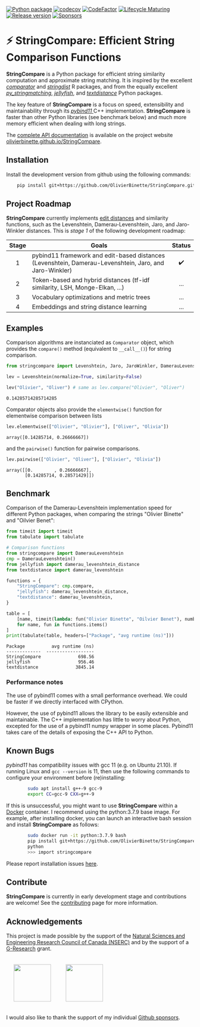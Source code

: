  
[![Python package](https://github.com/OlivierBinette/StringCompare/actions/workflows/python-package-conda.yml/badge.svg)](https://github.com/OlivierBinette/StringCompare/actions/workflows/python-package-conda.yml) 
[![codecov](https://codecov.io/gh/OlivierBinette/StringCompare/branch/main/graph/badge.svg?token=F8ASD5R051)](https://codecov.io/gh/OlivierBinette/StringCompare)
[![CodeFactor](https://www.codefactor.io/repository/github/olivierbinette/stringcompare/badge)](https://www.codefactor.io/repository/github/olivierbinette/stringcompare)
[![Lifecycle Maturing](https://img.shields.io/badge/lifecycle-maturing-blue.svg)](https://lifecycle.r-lib.org/articles/stages.html)
[![Release version](https://img.shields.io/github/v/release/olivierbinette/stringcompare)](https://github.com/OlivierBinette/StringCompare/releases) 
[![Sponsors](https://img.shields.io/github/sponsors/OlivierBinette)](https://github.com/sponsors/OlivierBinette) 

 
# ⚡ **StringCompare**: Efficient String Comparison Functions

**StringCompare** is a Python package for efficient string similarity computation and approximate string matching. It is inspired by the excellent [*comparator*](https://github.com/ngmarchant/comparator) and [*stringdist*](https://github.com/markvanderloo/stringdist) R packages, and from the equally excellent [*py_stringmatching*](https://github.com/anhaidgroup/py_stringmatching), [*jellyfish*](https://github.com/jamesturk/jellyfish), and [*textdistance*](https://github.com/life4/textdistance) Python packages.

The key feature of **StringCompare** is a focus on speed, extensibility and maintainability through its [*pybind11* ](https://github.com/pybind/pybind11) C++ implementation. **StringCompare** is faster than other Python libraries (see benchmark below) and much more memory efficient when dealing with long strings.

The [complete API documentation](https://olivierbinette.github.io/StringCompare/source/stringcompare.html) is available on the project website [olivierbinette.github.io/StringCompare](https://olivierbinette.github.io/StringCompare).

## Installation

Install the development version from github using the following commands:

```bash
    pip install git+https://github.com/OlivierBinette/StringCompare.git
```

## Project Roadmap

**StringCompare** currently implements [edit distances](https://en.wikipedia.org/wiki/Edit_distance) and similarity functions, such as the Levenshtein, Damerau-Levenshtein, Jaro, and Jaro-Winkler distances. This is *stage 1* of the following development roadmap: 

| Stage  | Goals | Status|
| :-------------: | ------------- | :-------------: |
| 1  | pybind11 framework and edit-based distances (Levenshtein, Damerau-Levenshtein, Jaro, and Jaro-Winkler) | ✔️ |
| 2  | Token-based and hybrid distances (tf-idf similarity, LSH, Monge-Elkan, ...)  | ... |
| 3  | Vocabulary optimizations and metric trees | ...  |
| 4  | Embeddings and string distance learning | ...  |



## Examples

Comparison algorithms are instanciated as `Comparator` object, which provides the `compare()` method (equivalent to `__call__()`) for string comparison.


```python
from stringcompare import Levenshtein, Jaro, JaroWinkler, DamerauLevenshtein, LCSDistance

lev = Levenshtein(normalize=True, similarity=False)

lev("Olivier", "Oliver") # same as lev.compare("Olivier", "Oliver")
```




    0.14285714285714285



Comparator objects also provide the `elementwise()` function for elementwise comparison between lists


```python
lev.elementwise(["Olivier", "Olivier"], ["Oliver", "Olivia"])
```




    array([0.14285714, 0.26666667])



and the `pairwise()` function for pairwise comparisons.


```python
lev.pairwise(["Olivier", "Oliver"], ["Olivier", "Olivia"])
```




    array([[0.        , 0.26666667],
           [0.14285714, 0.28571429]])



## Benchmark

Comparison of the Damerau-Levenshtein implementation speed for different Python packages, when comparing the strings "Olivier Binette" and "Oilvier Benet":


```python
from timeit import timeit
from tabulate import tabulate

# Comparison functions
from stringcompare import DamerauLevenshtein
cmp = DamerauLevenshtein()
from jellyfish import damerau_levenshtein_distance
from textdistance import damerau_levenshtein

functions = {
    "StringCompare": cmp.compare,
    "jellyfish": damerau_levenshtein_distance,
    "textdistance": damerau_levenshtein,
}

table = [
    [name, timeit(lambda: fun("Olivier Binette", "Oilvier Benet"), number=1000000) * 1000]
    for name, fun in functions.items()
]
print(tabulate(table, headers=["Package", "avg runtime (ns)"]))
```

    Package          avg runtime (ns)
    -------------  ------------------
    StringCompare              698.56
    jellyfish                  956.46
    textdistance              3845.14


### Performance notes

The use of pybind11 comes with a small performance overhead. We could be faster if we directly interfaced with CPython.

However, the use of pybind11 allows the library to be easily extensible and maintainable. The C++ implementation has little to worry about Python, excepted for the use of a pybind11 numpy wrapper in some places. Pybind11 takes care of the details of exposing the C++ API to Python.

## Known Bugs

*pybind11* has compatibility issues with gcc 11 (e.g. on Ubuntu 21.10). If running Linux and `gcc --version` is 11, then use the following commands to configure your environment before (re)installing:
```bash
        sudo apt install g++-9 gcc-9
        export CC=gcc-9 CXX=g++-9
```
If this is unsuccessful, you might want to use **StringCompare** within a [Docker](https://www.docker.com/) container. I recommend using the python:3.7.9 base image. For example, after installing docker, you can launch an interactive bash session and install **StringCompare** as follows:
```bash
        sudo docker run -it python:3.7.9 bash
        pip install git+https://github.com/OlivierBinette/StringCompare.git
        python
        >>> import stringcompare
```

Please report installation issues [here](https://github.com/OlivierBinette/StringCompare/issues).

## Contribute

**StringCompare** is currently in early development stage and contributions are welcome! See the [contributing](https://olivierbinette.github.io/StringCompare/contributing.html) page for more information. 

## Acknowledgements

This project is made possible by the support of the [Natural Sciences and Engineering Research Council of Canada (NSERC)](www.nserc-crsng.gc.ca) and by the support of a [G-Research](https://www.gresearch.co.uk/) grant.

<a href="https://www.gresearch.co.uk/"><img src="https://res-1.cloudinary.com/crunchbase-production/image/upload/c_lpad,h_256,w_256,f_auto,q_auto:eco/gtqacyz2dx8jqicpnmqr" height=100 style="margin:20px"></a><a href="https://www.nserc-crsng.gc.ca"><img src="https://umanitoba.ca/faculties/engineering/media/NSERC_Logo.png" height=100 style="margin:20px"></a>

I would also like to thank the support of my individual [Github sponsors](https://github.com/sponsors/olivierbinette).
